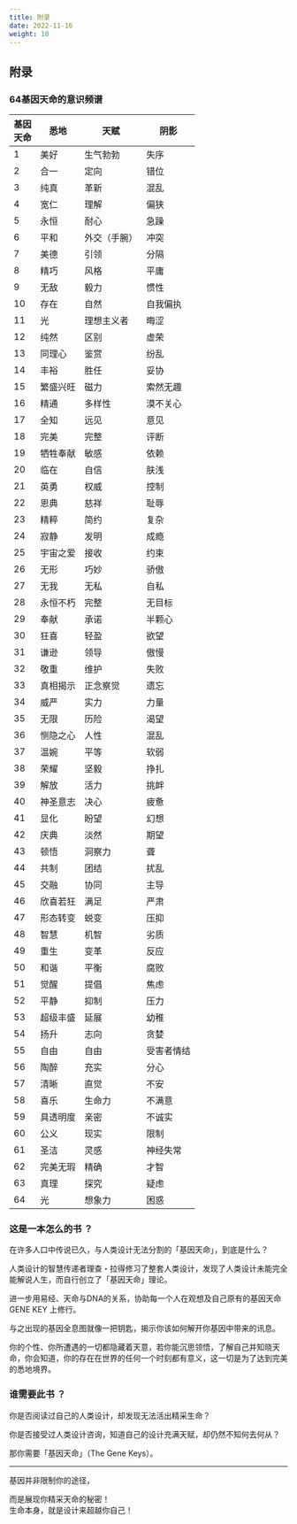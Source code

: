 ```yaml
---
title: 附录
date: 2022-11-16
weight: 10
---
```


## 附录

### 64基因天命的意识频谱

| 基因<br />天命 | 悉地 | 天赋 | 阴影 |
|---|---|---|---|
| 1 | 美好 | 生气勃勃 | 失序 |
| 2 | 合一 | 定向 | 错位 |
| 3 | 纯真 | 革新 | 混乱 |
| 4 | 宽仁 | 理解 | 偏狭 |
| 5 | 永恒 | 耐心 | 急躁 |
| 6 | 平和 | 外交（手腕） | 冲突 |
| 7 | 美德 | 引领 | 分隔 |
| 8 | 精巧 | 风格 | 平庸 |
| 9 | 无敌 | 毅力 | 惯性 |
| 10 | 存在 | 自然 | 自我偏执 |
| 11 | 光 | 理想主义者 | 晦涩 |
| 12 | 纯然 | 区别 | 虚荣 |
| 13 | 同理心 | 鉴赏 | 纷乱 |
| 14 | 丰裕 | 胜任 | 妥协 |
| 15 | 繁盛兴旺 | 磁力 | 索然无趣 |
| 16 | 精通 | 多样性 | 漠不关心 |
| 17 | 全知 | 远见 | 意见 |
| 18 | 完美 | 完整 | 评断 |
| 19 | 牺牲奉献 | 敏感 | 依赖 |
| 20 | 临在 | 自信 | 肤浅 |
| 21 | 英勇 | 权威 | 控制 |
| 22 | 恩典 | 慈祥 | 耻辱 |
| 23 | 精粹 | 简约 | 复杂 |
| 24 | 寂静 | 发明 | 成瘾 |
| 25 | 宇宙之爱 | 接收 | 约束 |
| 26 | 无形 | 巧妙 | 骄傲 |
| 27 | 无我 | 无私 | 自私 |
| 28 | 永恒不朽 | 完整 | 无目标 |
| 29 | 奉献 | 承诺 | 半颗心 |
| 30 | 狂喜 | 轻盈 | 欲望 |
| 31 | 谦逊 | 领导 | 傲慢 |
| 32 | 敬重 | 维护 | 失败 |
| 33 | 真相揭示 | 正念察觉 | 遗忘 |
| 34 | 威严 | 实力 | 力量 |
| 35 | 无限 | 历险 | 渴望 |
| 36 | 恻隐之心 | 人性 | 混乱 |
| 37 | 温婉 | 平等 | 软弱 |
| 38 | 荣耀 | 坚毅 | 挣扎 |
| 39 | 解放 | 活力 | 挑衅 |
| 40 |  神圣意志 | 决心 | 疲惫 |
| 41 | 显化 | 盼望 | 幻想 |
| 42 | 庆典 | 淡然 | 期望 |
| 43 | 顿悟 | 洞察力 | 聋 |
| 44 | 共制 | 团结 | 扰乱 |
| 45 | 交融 | 协同 | 主导 |
| 46 | 欣喜若狂 | 满足 | 严肃 |
| 47 | 形态转变 | 蜕变 | 压抑 |
| 48 | 智慧 | 机智 | 劣质 |
| 49 | 重生 | 变革 | 反应 |
| 50 | 和谐 | 平衡 | 腐败 |
| 51 | 觉醒 | 提倡 | 焦虑 |
| 52 | 平静 | 抑制 | 压力 |
| 53 | 超级丰盛 | 延展 | 幼稚 |
| 54 | 扬升 | 志向 | 贪婪 |
| 55 | 自由 | 自由 | 受害者情结 |
| 56 | 陶醉 | 充实 | 分心 |
| 57 | 清晰 | 直觉 | 不安 |
| 58 | 喜乐 | 生命力 | 不满意 |
| 59 | 具透明度 | 亲密 | 不诚实 |
| 60 | 公义 | 现实 | 限制 |
| 61 | 圣洁 | 灵感 | 神经失常 |
| 62 | 完美无瑕 | 精确 | 才智 |
| 63 | 真理 | 探究 | 疑虑 |
| 64 | 光 | 想象力 | 困惑 |

### 这是一本怎么的书 ？

在许多人口中传说已久，与人类设计无法分割的「基因天命」，到底是什么？

人类设计的智慧传递者理查・拉得修习了整套人类设计，发现了人类设计未能完全能解说人生，而自行创立了「基因天命」理论。

进一步用易经、天命与DNA的关系，协助每一个人在观想及自己原有的基因天命 GENE KEY 上修行。

与之出现的基因全息图就像一把钥匙，揭示你该如何解开你基因中带来的讯息。

你的个性、你所遭遇的一切都隐藏着天意，若你能沉思领悟，了解自己并知晓天命，你会知道，你的存在在世界的任何一个时刻都有意义，这一切是为了达到完美的悉地境界。

### 谁需要此书 ？

你是否阅读过自己的⼈类设计，却发现无法活出精采生命？

你是否接受过人类设计咨询，知道自己的设计充满天赋，却仍然不知何去何从？

那你需要「基因天命」（The Gene Keys）。

<hr />

基因并非限制你的途径，

而是展现你精采天命的秘密！<br />
生命本身，就是设计来超越你自己！
